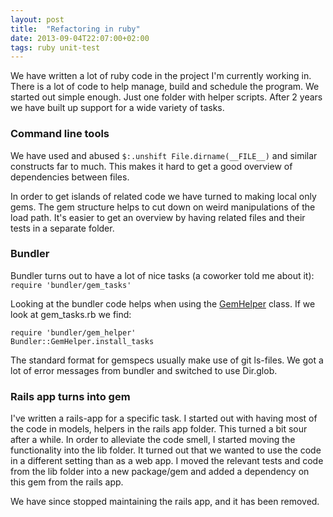 ```yaml
---
layout: post
title:  "Refactoring in ruby"
date: 2013-09-04T22:07:00+02:00
tags: ruby unit-test
---
```


We have written a lot of ruby code in the project I'm currently working in. There is a lot of code to help manage, build and schedule the program. We started out simple enough. Just one folder with helper scripts. After 2 years we have built up support for a wide variety of tasks.

### Command line tools

We have used and abused ```$:.unshift File.dirname(__FILE__)``` and similar constructs far to much. This makes it hard to get a good overview of dependencies between files.

In order to get islands of related code we have turned to making local only gems. The gem structure helps to cut down on weird manipulations of the load path. It's easier to get an overview by having related files and their tests in a separate folder.

### Bundler

Bundler turns out to have a lot of nice tasks (a coworker told me about it):
```require 'bundler/gem_tasks'```

Looking at the bundler code helps when using the [GemHelper](https://github.com/bundler/bundler/blob/master/lib/bundler/gem_helper.rb) class. If we look at gem_tasks.rb we find:
```
require 'bundler/gem_helper' 
Bundler::GemHelper.install_tasks
```

The standard format for gemspecs usually make use of git ls-files. We got a lot of error messages from bundler and switched to use Dir.glob.

### Rails app turns into gem

I've written a rails-app for a specific task. I started out with having most of the code in models, helpers in the rails app folder. This turned a bit sour after a while. In order to alleviate the code smell, I started moving the functionality into the lib folder. It turned out that we wanted to use the code in a different setting than as a web app. I moved the relevant tests and code from the lib folder into a new package/gem and added a dependency on this gem from the rails app.

We have since stopped maintaining the rails app, and it has been removed.
